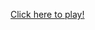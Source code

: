 [Click here to play!](http://htmlpreview.github.io/?https://github.com/Kitty-Schultz/snake-game/blob/master/index.html)
